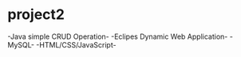 # project2
-Java simple CRUD Operation-
-Eclipes Dynamic Web Application-
-MySQL-
-HTML/CSS/JavaScript-
